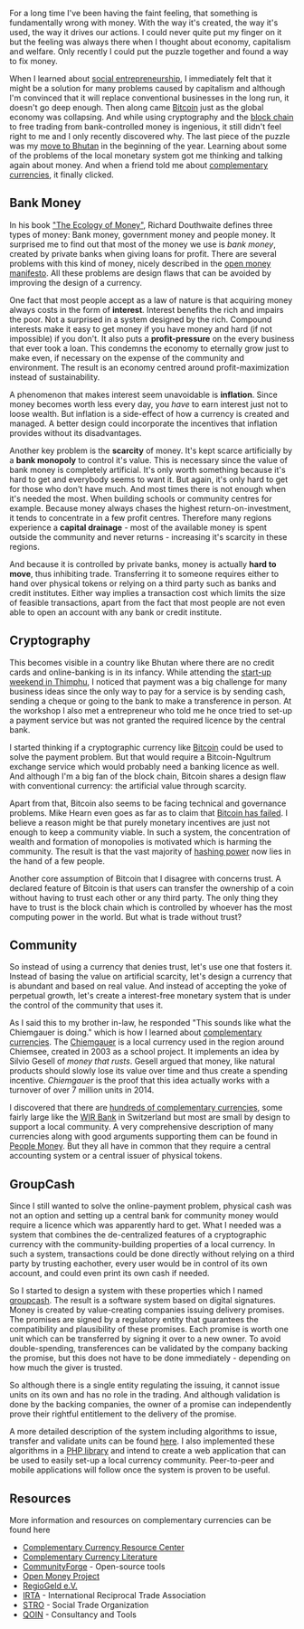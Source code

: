 For a long time I've been having the faint feeling, that something is fundamentally wrong with money. With the way it's created, the way it's used, the way it drives our actions. I could never quite put my finger on it but the feeling was always there when I thought about economy, capitalism and welfare. Only recently I could put the puzzle together and found a way to fix money.

When I learned about [social entrepreneurship], I immediately felt that it might be a solution for many problems caused by capitalism and although I'm convinced that it will replace conventional businesses in the long run, it doesn't go deep enough. Then along came [Bitcoin] just as the global economy was collapsing. And while using cryptography and the [block chain] to free trading from bank-controlled money is ingenious, it still didn't feel right to me and I only recently discovered why. The last piece of the puzzle was my [move to Bhutan][bhutan] in the beginning of the year. Learning about some of the problems of the local monetary system got me thinking and talking again about money. And when a friend told me about [complementary currencies], it finally clicked.

[social entrepreneurship]: https://en.wikipedia.org/wiki/Social_entrepreneurship
[Bitcoin]: https://bitcoin.org/
[block chain]: https://en.wikipedia.org/wiki/Block_chain_(database)
[complementary currencies]: https://en.wikipedia.org/wiki/Complementary_currency
[bhutan]: http://blog.rtens.org/category/bhutan.html

## Bank Money

In his book ["The Ecology of Money"][eom], Richard Douthwaite defines three types of money: Bank money, government money and people money. It surprised me to find out that most of the money we use is *bank money*, created by private banks when giving loans for profit. There are several problems with this kind of money, nicely described in the [open money manifesto][manifesto]. All these problems are design flaws that can be avoided by improving the design of a currency.

One fact that most people accept as a law of nature is that acquiring money always costs in the form of **interest**. Interest benefits the rich and impairs the poor. Not a surprised in a system designed by the rich. Compound interests make it easy to get money if you have money and hard (if not impossible) if you don't. It also puts a **profit-pressure** on the every business that ever took a loan. This condemns the economy to eternally grow just to make even, if necessary on the expense of the community and environment. The result is an economy centred around profit-maximization instead of sustainability.

A phenomenon that makes interest seem unavoidable is **inflation**. Since money becomes worth less every day, you *have* to earn interest just not to loose wealth. But inflation is a side-effect of how a currency is created and managed. A better design could incorporate the incentives that inflation provides without its disadvantages.

Another key problem is the **scarcity** of money. It's kept scarce artificially by a **bank monopoly** to control it's value. This is necessary since the value of bank money is completely artificial. It's only worth something because it's hard to get and everybody seems to want it. But again, it's only hard to get for those who don't have much. And most times there is not enough when it's needed the most. When building schools or community centres for example. Because money always chases the highest return-on-investment, it tends to concentrate in a few profit centres. Therefore many regions experience a **capital drainage** - most of the available money is spent outside the community and never returns - increasing it's scarcity in these regions.

And because it is controlled by private banks, money is actually **hard to move**, thus inhibiting trade. Transferring it to someone requires either to hand over physical tokens or relying on a third party such as banks and credit institutes. Either way implies a transaction cost which limits the size of feasible transactions, apart from the fact that most people are not even able to open an account with any bank or credit institute.

[eom]: http://www.feasta.org/documents/moneyecology/contents.htm
[manifesto]: http://www.openmoney.org/top/omanifesto.html

## Cryptography

This becomes visible in a country like Bhutan where there are no credit cards and online-banking is in its infancy. While attending the [start-up weekend in Thimphu][swthimphu], I noticed that payment was a big challenge for many business ideas since the only way to pay for a service is by sending cash, sending a cheque or going to the bank to make a transference in person. At the workshop I also met a entrepreneur who told me he once tried to set-up a payment service but was not granted the required licence by the central bank.

I started thinking if a cryptographic currency like [Bitcoin] could be used to solve the payment problem. But that would require a Bitcoin-Ngultrum exchange service which would probably need a banking licence as well. And although I'm a big fan of the block chain, Bitcoin shares a design flaw with conventional currency: the artificial value through scarcity.

Apart from that, Bitcoin also seems to be facing technical and governance problems. Mike Hearn even goes as far as to claim that [Bitcoin has failed][hearn]. I believe a reason might be that purely monetary incentives are just not enough to keep a community viable. In such a system, the concentration of wealth and formation of monopolies is motivated which is harming the community. The result is that the vast majority of [hashing power] now lies in the hand of a few people.

Another core assumption of Bitcoin that I disagree with concerns trust. A declared feature of Bitcoin is that users can transfer the ownership of a coin without having to trust each other or any third party. The only thing they have to trust is the block chain which is controlled by whoever has the most computing power in the world. But what is trade without trust?

[swthimphu]: http://www.up.co/communities/bhutan/thimphu-bhutan/startup-weekend/7382
[hearn]: https://medium.com/@octskyward/the-resolution-of-the-bitcoin-experiment-dabb30201f7
[hashing power]: https://bitcoin.org/en/vocabulary#hash-rate

## Community

So instead of using a currency that denies trust, let's use one that fosters it. Instead of basing the value on artificial scarcity, let's design a currency that is abundant and based on real value. And instead of accepting the yoke of perpetual growth, let's create a interest-free monetary system that is under the control of the community that uses it.

As I said this to my brother in-law, he responded "This sounds like what the Chiemgauer is doing." which is how I learned about [complementary currencies]. The [Chiemgauer] is a local currency used in the region around Chiemsee, created in 2003 as a school project. It implements an idea by Silvio Gesell of *money that rusts*. Gesell argued that money, like natural products should slowly lose its value over time and thus create a spending incentive. *Chiemgauer* is the proof that this idea actually works with a turnover of over 7 million units in 2014.

I discovered that there are [hundreds of complementary currencies][list], some fairly large like the [WIR Bank] in Switzerland but most are small by design to support a local community. A very comprehensive description of many currencies along with good arguments supporting them can be found in [People Money]. But they all have in common that they require a central accounting system or a central issuer of physical tokens.

[Chiemgauer]: http://www.chiemgauer.info/
[list]: https://en.wikipedia.org/wiki/Local_currency#List_of_local_currencies
[WIR Bank]: http://www.wir.ch
[People Money]: http://www.lietaer.com/writings/books/people-money/

## GroupCash

Since I still wanted to solve the online-payment problem, physical cash was not an option and setting up a central bank for community money would require a licence which was apparently hard to get. What I needed was a system that combines the de-centralized features of a cryptographic currency with the community-building properties of a local currency. In such a system, transactions could be done directly without relying on a third party by trusting eachother, every user would be in control of its own account, and could even print its own cash if needed.

So I started to design a system with these properties which I named [groupcash]. The result is a software system based on digital signatures. Money is created by value-creating companies issuing delivery promises. The promises are signed by a regulatory entity that guarantees the compatibility and plausibility of these promises. Each promise is worth one unit which can be transferred by signing it over to a new owner. To avoid double-spending, transferences can be validated by the company backing the promise, but this does not have to be done immediately - depending on how much the giver is trusted.

So although there is a single entity regulating the issuing, it cannot issue units on its own and has no role in the trading. And although validation is done by the backing companies, the owner of a promise can independently prove their rightful entitlement to the delivery of the promise.

A more detailed description of the system including algorithms to issue, transfer and validate units can be found [here][whitepaper]. I also implemented these algorithms in a [PHP library] and intend to create a web application that can be used to easily set-up a local currency community. Peer-to-peer and mobile applications will follow once the system is proven to be useful.

[groupcash]: https://github.com/groupcash/
[whitepaper]: https://github.com/groupcash/core/
[PHP library]: https://github.com/groupcash/php/

## Resources

More information and resources on complementary currencies can be found here

- [Complementary Currency Resource Center](http://complementarycurrency.org)
- [Complementary Currency Literature](http://cc-literature.de)
- [CommunityForge](http://CommunityForge.net/en) - Open-source tools
- [Open Money Project](http://openmoney.org)
- [RegioGeld e.V.](http://regiogeld.de)
- [IRTA](http://irta.com) - International Reciprocal Trade Association
- [STRO](http://socialtrade.org) - Social Trade Organization
- [QOIN](http://qoin.org) - Consultancy and Tools

